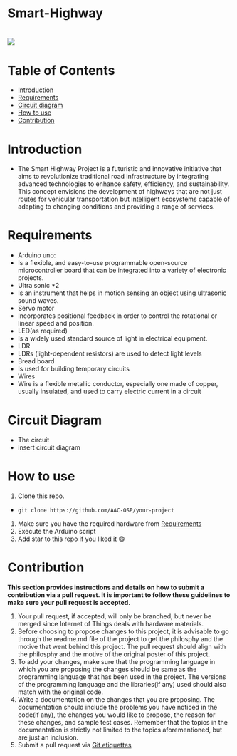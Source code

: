 # Smart-Highway
<h1 align="centre">
   <img src="image link for your project">
</h1>

# Table of Contents
- [Introduction](#introduction) <br>
- [Requirements](#requirements) <br>
- [Circuit diagram](#circuit-diagram) <br>
- [How to use](#how-to-use) <br>
- [Contribution](#contribution)

# Introduction
-	The Smart Highway Project is a futuristic and innovative initiative that aims to revolutionize traditional road infrastructure by integrating advanced technologies to enhance safety, efficiency, and sustainability. This concept envisions the development of highways that are not just routes for vehicular transportation but intelligent ecosystems capable of adapting to changing conditions and providing a range of services.

# Requirements
- Arduino uno:
- Is a flexible, and easy-to-use programmable open-source microcontroller board that can be integrated into a variety of electronic projects.
- Ultra sonic *2
- Is an instrument that helps in motion sensing  an object using ultrasonic sound waves.
- Servo motor
- Incorporates positional feedback in order to control the rotational or linear speed and position.
- LED(as required)
- Is a widely used standard source of light in electrical equipment.
- LDR
- LDRs (light-dependent resistors) are used to detect light levels
- Bread board
- Is used for building temporary circuits
- Wires
- Wire is a flexible metallic conductor, especially one made of copper, usually insulated, and used to carry electric current in a circuit

# Circuit Diagram
- The circuit 
- insert circuit diagram

# How to use
1. Clone this repo. <br>
-  ```terminal
   git clone https://github.com/AAC-OSP/your-project
   ```
1. Make sure you have the required hardware from [Requirements](#requirements) <br>
1. Execute the Arduino script <br>
1. Add star to this repo if you liked it 😄
   
# Contribution 
**This section provides instructions and details on how to submit a contribution via a pull request. It is important to follow these guidelines to make sure your pull request is accepted.**
1. Your pull request, if accepted, will only be branched, but never be merged since Internet of Things deals with hardware materials.
2. Before choosing to propose changes to this project, it is advisable to go through the readme.md file of the project to get the philosphy and the motive that went behind this project. The pull request should align with the philosphy and the motive of the original poster of this project.
3. To add your changes, make sure that the programming language in which you are proposing the changes should be same as the programming language that has been used in the project. The versions of the programming language and the libraries(if any) used should also match with the original code.
4. Write a documentation on the changes that you are proposing. The documentation should include the problems you have noticed in the code(if any), the changes you would like to propose, the reason for these changes, and sample test cases. Remember that the topics in the documentation is strictly not limited to the topics aforementioned, but are just an inclusion.
5. Submit a pull request via [Git etiquettes](https://gist.github.com/mikepea/863f63d6e37281e329f8) 



     

